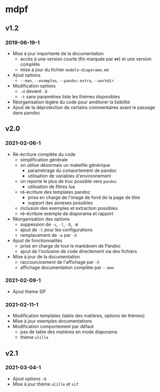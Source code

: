 # mdpf

## v1.2 

### 2019-06-19-1

- Mise à jour importante de la documentation
    - accès à une version courte (fin marquée par `##`) et une version complète
    - mise à jour du fichier `modele-diaporama.md`
- Ajout options
    - `--man`, `--examples`, `--pandoc-extra`, `--workdir`
- Modification options
    - `-d` devient `-D`
    - `-t` sans paramètres liste les thèmes disponibles
- Réorganisation légère du code pour améliorer la lisibilité
- Ajout de la déprotection de certains commentaires avant le passage dans pandoc

## v2.0

### 2021-02-06-1

- Ré-écriture complète du code
    - simplification générale
    - on utilise désormais un makefile générique
        - paramètrage du comportement de pandoc
        - utilisation de variables d'environnement
    - on reporte le plus de truc possible vers `pandoc`
        - utilisation de filtres lua
    - ré-écriture des templates pandoc
        - prise en charge de l'image de fond de la page de titre
        - support des annexes possibles
    - inclusion des exemples et extraction possibles
    - ré-écriture exemple de diaporama et rapport
- Réorganisation des options
    - suppession de `-c`, `-l`, `-D`, `-W`
    - ajout de `-C` pour les configurations
    - remplacement de `-e` par `-d`
- Ajout de fonctionnalités
    - prise en charge de tout le markdown de Pandoc
    - ajout de l'inclusion de code directement via des fichiers
- Mise à jour de la documentation
    - raccourcicement de l'affichage par `-h`
    - affichage documentation complète par `--man`

### 2021-02-09-1

- Ajout thème SIF

### 2021-02-11-1

- Modification templates (table des matières, options de thèmes)
- Mise à jour exemples documentations
- Modification comportement par défaut
    - pas de table des matières en mode diaporama
    - thème `ulille`

## v2.1

### 2021-03-04-1

- Ajout options `-O`
- Mise à jour thème `ulille` et `sif`

